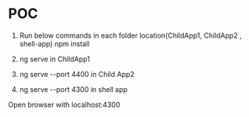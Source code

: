 # POC


1. Run below commands in each folder location(ChildApp1, ChildApp2 , shell-app)
   npm install

2. ng serve                 in ChildApp1
3. ng serve --port 4400     in Child App2
4. ng serve --port 4300     in shell app

Open browser with localhost:4300
